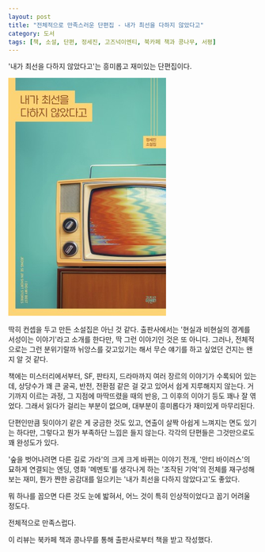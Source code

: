 ```yaml
---
layout: post
title: "전체적으로 만족스러운 단편집 - 내가 최선을 다하지 않았다고"
category: 도서
tags: [책, 소설, 단편, 정세진, 고즈넉이엔티, 북카페 책과 콩나무, 서평]
---
```


'내가 최선을 다하지 않았다고'는
흥미롭고 재미있는 단편집이다.

![표지](/images/book/i-did-my-best-book-h480.jpg)

딱히 컨셉을 두고 만든 소설집은 아닌 것 같다.
출판사에서는 '현실과 비현실의 경계를 서성이는 이야기'라고 소개를 한다만,
딱 그런 이야기인 것은 또 아니다.
그러나, 전체적으로는 그런 분위기랄까 뉘앙스를 갖고있기는 해서
무슨 얘기를 하고 싶었던 건지는 왠지 알 것 같다.

책에는 미스터리에서부터, SF, 판타지, 드라마까지 여러 장르의 이야기가 수록되어 있는데,
상당수가 꽤 큰 굴곡, 반전, 전환점 같은 걸 갖고 있어서 쉽게 지루해지지 않는다.
거기까지 이르는 과정, 그 지점에 마딱뜨렸을 때의 반응, 그 이후의 이야기 등도 꽤나 잘 엮었다.
그래서 읽다가 걸리는 부분이 없으며,
대부분이 흥미롭다가 재미있게 마무리된다.

단편인만큼 뒷이야기 같은 게 궁금한 것도 있고,
연출이 살짝 아쉽게 느껴지는 면도 있기는 하다만,
그렇다고 뭔가 부족하단 느낌은 들지 않는다.
각각의 단편들은 그것만으로도 꽤 완성도가 있다.

'숲을 벗어나려면 다른 길로 가라'의 크게 크게 바뀌는 이야기 전개,
'안티 바이러스'의 묘하게 연결되는 엔딩,
영화 '메멘토'를 생각나게 하는 '조작된 기억'의 전체를 재구성해보는 재미,
뭔가 짠한 공감대를 일으키는 '내가 최선을 다하지 않았다고'도 좋았다.

뭐 하나를 꼽으면 다른 것도 눈에 밟혀서,
어느 것이 특히 인상적이었다고 꼽기 어려울 정도다.

전체적으로 만족스럽다.



<div class="im im-info">
이 리뷰는 북카페 책과 콩나무를 통해 출판사로부터 책을 받고 작성했다.
</div>
